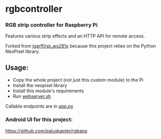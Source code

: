 # rgbcontroller
### RGB strip controller for Raspberry Pi

Features various strip effects and an HTTP API for remote access.

Forked from [jgarff/rpi_ws281x](https://github.com/jgarff/rpi_ws281x) because this project relies on the Python NeoPixel library.

## Usage:
- Copy the whole project (not just this custom module) to the Pi
- Install the neopixel library
- Install this module's requirements
- Run [webserver.sh](https://github.com/paluskapter/rgbcontroller/blob/master/python/custom/webserver.sh)

Callable endpoints are in [app.py](https://github.com/paluskapter/rgbcontroller/blob/master/python/custom/app.py)

### Android UI for this project:
https://github.com/paluskapter/rgbapp
